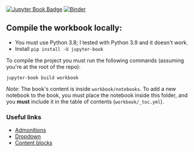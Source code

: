 [![Jupyter Book Badge](https://jupyterbook.org/badge.svg)](<https://vu-intropython.github.io/TAs-Material/intro.html>)
[![Binder](https://mybinder.org/badge_logo.svg)](https://mybinder.org/v2/gh/VU-IntroPython/TAs-Material.git/master)

## Compile the workbook locally:
* You must use Python 3.8; I tested with Python 3.9 and it doesn't work.
* Install `pip install -U jupyter-book`

To compile the project you must run the following commands (assuming you're at the root of the repo):

`jupyter-book build workbook`

_Note_: The book's content is inside `workbook/notebooks`. To add a new notebook to the book, you must place the notebook inside this folder, and you **must** include it in the table of contents (`workbook/_toc.yml`).


### Useful links
* [Admonitions](https://sphinx-book-theme.readthedocs.io/en/stable/reference/kitchen-sink/admonitions.html)
* [Dropdown](https://jupyterbook.org/en/stable/content/components.html#components-dropdowns)
* [Content blocks](https://jupyterbook.org/en/stable/content/content-blocks.html#notes-warnings-and-other-admonitions)